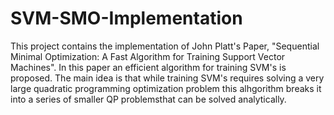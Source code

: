 # SVM-SMO-Implementation
This project contains the implementation of John Platt's Paper, "Sequential Minimal Optimization: A Fast Algorithm for Training Support Vector Machines". In this paper an efficient algorithm for training SVM's is proposed. The main idea is that while training SVM's requires solving a very large quadratic programming optimization problem this alhgorithm breaks it into a series of smaller QP problemsthat can be solved analytically.
